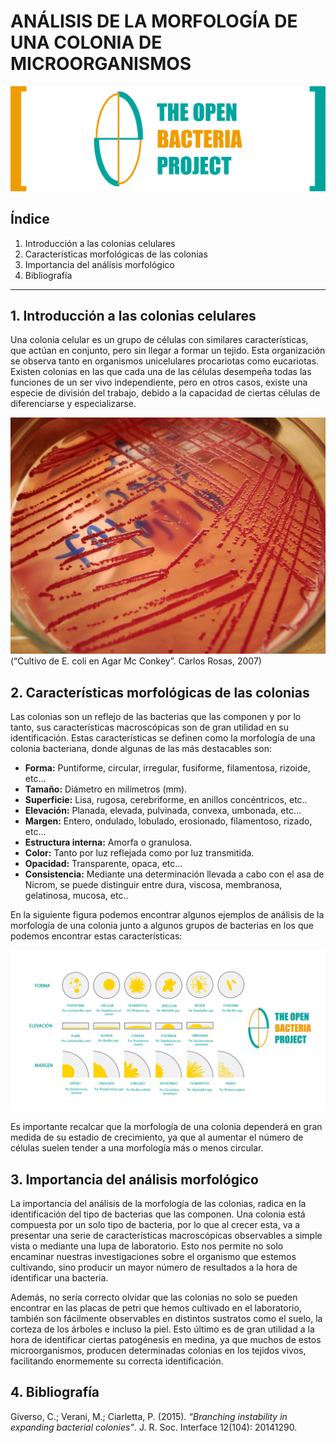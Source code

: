 # ANÁLISIS DE LA MORFOLOGÍA DE UNA COLONIA DE MICROORGANISMOS

![](https://raw.githubusercontent.com/TheOpenBacteriaProject/Branding/master/Documentation-Media/Document-Header.png)

## Índice
1. Introducción a las colonias celulares
2. Características morfológicas de las colonias
3. Importancia del análisis morfológico
4. Bibliografía
--------

## **1. Introducción a las colonias celulares**

Una colonia celular es un grupo de células con similares características, que actúan en conjunto, pero sin llegar a formar un tejido. Esta organización se observa tanto en organismos unicelulares procariotas como eucariotas. Existen colonias en las que cada una de las células desempeña todas las funciones de un ser vivo independiente, pero en otros casos, existe una especie de división del trabajo, debido a la capacidad de ciertas células de diferenciarse y especializarse. 

![Image not found](/images/e.coli.jpg "Cultivo de E.coli")
(“Cultivo de E. coli en Agar Mc Conkey”. Carlos Rosas, 2007)

## **2. Características morfológicas de las colonias**

Las colonias son un reflejo de las bacterias que las componen y por lo tanto, sus características macroscópicas son de gran utilidad en su identificación. Estas características se definen como la morfología de una colonia bacteriana, donde algunas de las más destacables son:

* **Forma:** Puntiforme, circular, irregular, fusiforme, filamentosa, rizoide, etc…
* **Tamaño:** Diámetro en milímetros (mm).
* **Superficie:** Lisa, rugosa, cerebriforme, en anillos concéntricos, etc..
* **Elevación:** Planada, elevada, pulvinada, convexa, umbonada, etc…
* **Margen:** Entero, ondulado, lobulado, erosionado, filamentoso, rizado, etc…
* **Estructura interna:** Amorfa o granulosa.
* **Color:** Tanto por luz reflejada como por luz transmitida.
* **Opacidad:** Transparente, opaca, etc…
* **Consistencia:** Mediante una determinación llevada a cabo con el asa de Nicrom, se puede distinguir entre dura, viscosa, membranosa, gelatinosa, mucosa, etc..

En la siguiente figura podemos encontrar algunos ejemplos de análisis de la morfología de una colonia junto a algunos grupos de bacterias en los que podemos encontrar estas características:

![Image not found](/images/coloniesTOBP2.0.jpg "Análisis Morfológico de Colonias")

Es importante recalcar que la morfología de una colonia dependerá en gran medida de su estadio de crecimiento, ya que al aumentar el número de células suelen tender a una morfología más o menos circular.


## **3. Importancia del análisis morfológico**

La importancia del análisis de la morfología de las colonias, radica en la identificación del tipo de bacterias que las componen. Una colonia está compuesta por un solo tipo de bacteria, por lo que al crecer esta, va a presentar una serie de características macroscópicas observables a simple vista o mediante una lupa de laboratorio. Esto nos permite no solo encaminar nuestras investigaciones sobre el organismo que estemos cultivando, sino producir un mayor número de resultados a la hora de identificar una bacteria.

Además, no sería correcto olvidar que las colonias no solo se pueden encontrar en las placas de petri que hemos cultivado en el laboratorio, también son fácilmente observables en distintos sustratos como el suelo, la corteza de los árboles e incluso la piel. Esto último es de gran utilidad a la hora de identificar ciertas patogénesis en medina, ya que muchos de estos microorganismos, producen determinadas colonias en los tejidos vivos, facilitando enormemente su correcta identificación.

## **4. Bibliografía**

Giverso, C.; Verani, M.; Ciarletta, P. (2015). *“Branching instability in expanding bacterial colonies”*. J. R. Soc. Interface 12(104): 20141290.
